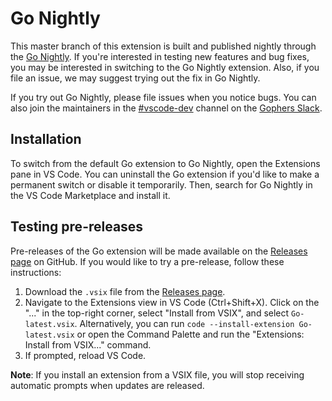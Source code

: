 # Go Nightly

This master branch of this extension is built and published nightly through the [Go Nightly](https://marketplace.visualstudio.com/items?itemName=golang.go-nightly). If you're interested in testing new features and bug fixes, you may be interested in switching to the Go Nightly extension. Also, if you file an issue, we may suggest trying out the fix in Go Nightly.

If you try out Go Nightly, please file issues when you notice bugs. You can also join the maintainers in the [#vscode-dev](https://gophers.slack.com/archives/CUWGEKH5Z) channel on the [Gophers Slack](https://invite.slack.golangbridge.org/).

## Installation

To switch from the default Go extension to Go Nightly, open the Extensions pane in VS Code. You can uninstall the Go extension if you'd like to make a permanent switch or disable it temporarily. Then, search for Go Nightly in the VS Code Marketplace and install it.

## Testing pre-releases

Pre-releases of the Go extension will be made available on the [Releases page](https://github.com/golang/vscode-go/releases/tag/latest) on GitHub. If you would like to try a pre-release, follow these instructions:

1) Download the `.vsix` file from the [Releases page](https://github.com/golang/vscode-go/releases/tag/latest).
2) Navigate to the Extensions view in VS Code (Ctrl+Shift+X). Click on the "..." in the top-right corner, select "Install from VSIX", and select `Go-latest.vsix`. Alternatively, you can run `code --install-extension Go-latest.vsix` or open the Command Palette and run the "Extensions: Install from VSIX..." command.
3) If prompted, reload VS Code.

**Note**: If you install an extension from a VSIX file, you will stop receiving automatic prompts when updates are released.
